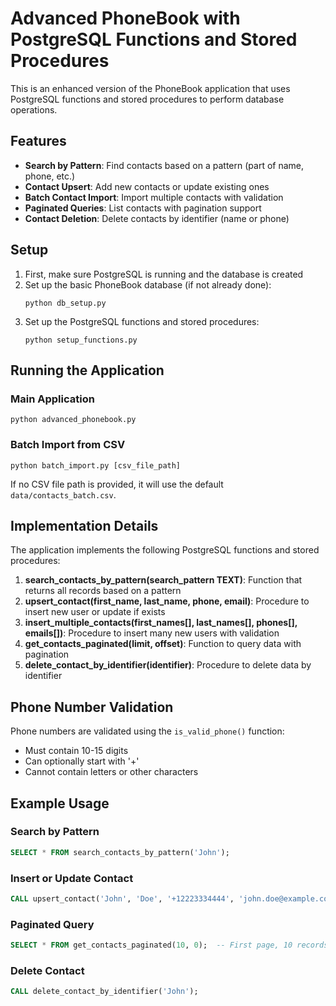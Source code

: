 # Advanced PhoneBook with PostgreSQL Functions and Stored Procedures

This is an enhanced version of the PhoneBook application that uses PostgreSQL functions and stored procedures to perform database operations.

## Features

- **Search by Pattern**: Find contacts based on a pattern (part of name, phone, etc.)
- **Contact Upsert**: Add new contacts or update existing ones
- **Batch Contact Import**: Import multiple contacts with validation
- **Paginated Queries**: List contacts with pagination support
- **Contact Deletion**: Delete contacts by identifier (name or phone)

## Setup

1. First, make sure PostgreSQL is running and the database is created
2. Set up the basic PhoneBook database (if not already done):
   ```
   python db_setup.py
   ```
3. Set up the PostgreSQL functions and stored procedures:
   ```
   python setup_functions.py
   ```

## Running the Application

### Main Application

```
python advanced_phonebook.py
```

### Batch Import from CSV

```
python batch_import.py [csv_file_path]
```

If no CSV file path is provided, it will use the default `data/contacts_batch.csv`.

## Implementation Details

The application implements the following PostgreSQL functions and stored procedures:

1. **search_contacts_by_pattern(search_pattern TEXT)**: Function that returns all records based on a pattern
2. **upsert_contact(first_name, last_name, phone, email)**: Procedure to insert new user or update if exists
3. **insert_multiple_contacts(first_names[], last_names[], phones[], emails[])**: Procedure to insert many new users with validation
4. **get_contacts_paginated(limit, offset)**: Function to query data with pagination
5. **delete_contact_by_identifier(identifier)**: Procedure to delete data by identifier

## Phone Number Validation

Phone numbers are validated using the `is_valid_phone()` function:
- Must contain 10-15 digits
- Can optionally start with '+'
- Cannot contain letters or other characters

## Example Usage

### Search by Pattern

```sql
SELECT * FROM search_contacts_by_pattern('John');
```

### Insert or Update Contact

```sql
CALL upsert_contact('John', 'Doe', '+12223334444', 'john.doe@example.com');
```

### Paginated Query

```sql
SELECT * FROM get_contacts_paginated(10, 0);  -- First page, 10 records per page
```

### Delete Contact

```sql
CALL delete_contact_by_identifier('John');
``` 